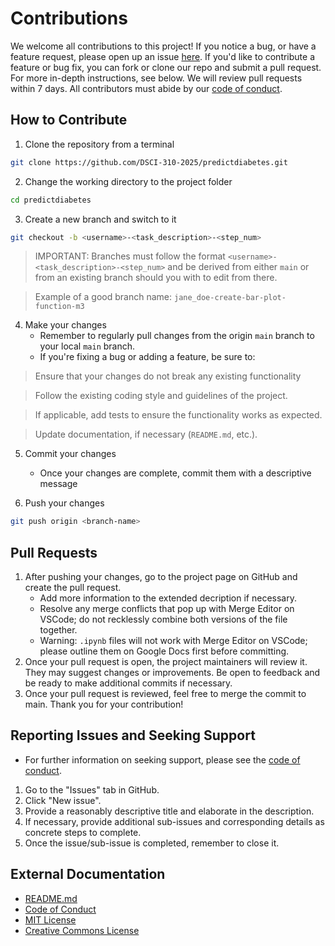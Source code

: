 # Contributions

We welcome all contributions to this project!
If you notice a bug, or have a feature request, please open up an issue [here](https://github.com/DSCI-310-2025/dsci-310-group-06/issues).
If you'd like to contribute a feature or bug fix, you can fork or clone our repo and submit a pull request. For more in-depth instructions, see below.
We will review pull requests within 7 days.
All contributors must abide by our [code of conduct](CODE_OF_CONDUCT.md).

## How to Contribute

1. Clone the repository from a terminal
```bash
git clone https://github.com/DSCI-310-2025/predictdiabetes.git
```

2. Change the working directory to the project folder
```bash
cd predictdiabetes
```

3. Create a new branch and switch to it
```bash
git checkout -b <username>-<task_description>-<step_num>
```
> IMPORTANT: Branches must follow the format `<username>-<task_description>-<step_num>` and be derived from either `main` or from an existing branch should you with to edit from there.

> Example of a good branch name: `jane_doe-create-bar-plot-function-m3`

4. Make your changes
    - Remember to regularly pull changes from the origin `main` branch to your local `main` branch.
    - If you're fixing a bug or adding a feature, be sure to:

> Ensure that your changes do not break any existing functionality

> Follow the existing coding style and guidelines of the project.

> If applicable, add tests to ensure the functionality works as expected.

> Update documentation, if necessary (`README.md`, etc.).

    

5. Commit your changes
    - Once your changes are complete, commit them with a descriptive message

6. Push your changes
```bash
git push origin <branch-name>
```

## Pull Requests

1. After pushing your changes, go to the project page on GitHub and create the pull request.
    - Add more information to the extended decription if necessary.
    - Resolve any merge conflicts that pop up with Merge Editor on VSCode; do not recklessly combine both versions of the file together.
    - Warning: `.ipynb` files will not work with Merge Editor on VSCode; please outline them on Google Docs first before committing.
2. Once your pull request is open, the project maintainers will review it. They may suggest changes or improvements. Be open to feedback and be ready to make additional commits if necessary.
3. Once your pull request is reviewed, feel free to merge the commit to main. Thank you for your contribution!

## Reporting Issues and Seeking Support

- For further information on seeking support, please see the [code of conduct](CODE_OF_CONDUCT.md).

1. Go to the "Issues" tab in GitHub.
2. Click "New issue".
3. Provide a reasonably descriptive title and elaborate in the description.
4. If necessary, provide additional sub-issues and corresponding details as concrete steps to complete.
5. Once the issue/sub-issue is completed, remember to close it.

## External Documentation

- [README.md](README.md)
- [Code of Conduct](CODE_OF_CONDUCT.md)
- [MIT License](LICENSE-MIT.md)
- [Creative Commons License](LICENSE-CC.md)
